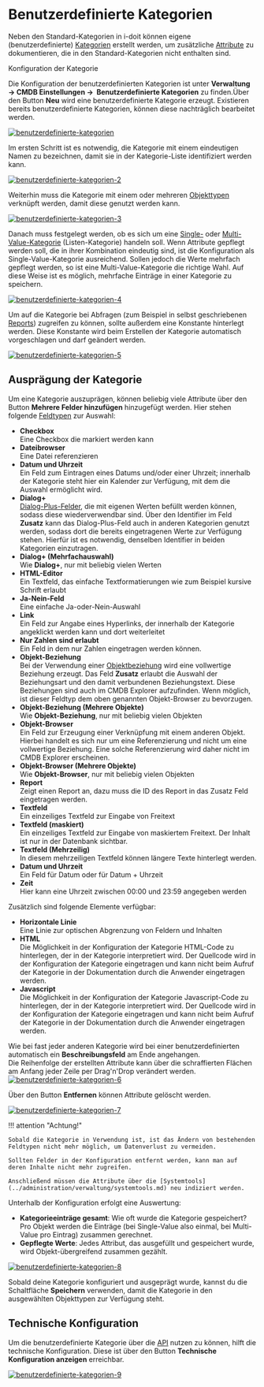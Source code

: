 # Benutzerdefinierte Kategorien

Neben den Standard-Kategorien in i-doit können eigene (benutzerdefinierte) [Kategorien](struktur-it-dokumentation.md) erstellt werden, um zusätzliche [Attribute](struktur-it-dokumentation.md) zu dokumentieren, die in den Standard-Kategorien nicht enthalten sind.

Konfiguration der Kategorie

Die Konfiguration der benutzerdefinierten Kategorien ist unter **Verwaltung → CMDB Einstellungen →  Benutzerdefinierte Kategorien** zu finden.Über den Button **Neu** wird eine benutzerdefinierte Kategorie erzeugt. Existieren bereits benutzerdefinierte Kategorien, können diese nachträglich bearbeitet werden.

[![benutzerdefinierte-kategorien](../assets/images/de/grundlagen/benutzerdefinierte-kategorien/1-bk.png)](../assets/images/de/grundlagen/benutzerdefinierte-kategorien/1-bk.png)

Im ersten Schritt ist es notwendig, die Kategorie mit einem eindeutigen Namen zu bezeichnen, damit sie in der Kategorie-Liste identifiziert werden kann.

[![benutzerdefinierte-kategorien-2](../assets/images/de/grundlagen/benutzerdefinierte-kategorien/2-bk.png)](../assets/images/de/grundlagen/benutzerdefinierte-kategorien/2-bk.png)

Weiterhin muss die Kategorie mit einem oder mehreren [Objekttypen](struktur-it-dokumentation.md) verknüpft werden, damit diese genutzt werden kann.

[![benutzerdefinierte-kategorien-3](../assets/images/de/grundlagen/benutzerdefinierte-kategorien/3-bk.png)](../assets/images/de/grundlagen/benutzerdefinierte-kategorien/3-bk.png)

Danach muss festgelegt werden, ob es sich um eine [Single-](struktur-it-dokumentation.md) oder [Multi-Value-Kategorie](struktur-it-dokumentation.md) (Listen-Kategorie) handeln soll. Wenn Attribute gepflegt werden soll, die in ihrer Kombination eindeutig sind, ist die Konfiguration als Single-Value-Kategorie ausreichend. Sollen jedoch die Werte mehrfach gepflegt werden, so ist eine Multi-Value-Kategorie die richtige Wahl. Auf diese Weise ist es möglich, mehrfache Einträge in einer Kategorie zu speichern.

[![benutzerdefinierte-kategorien-4](../assets/images/de/grundlagen/benutzerdefinierte-kategorien/4-bk.png)](../assets/images/de/grundlagen/benutzerdefinierte-kategorien/4-bk.png)

Um auf die Kategorie bei Abfragen (zum Beispiel in selbst geschriebenen [Reports](../auswertungen/report-manager.md)) zugreifen zu können, sollte außerdem eine Konstante hinterlegt werden. Diese Konstante wird beim Erstellen der Kategorie automatisch vorgeschlagen und darf geändert werden.

[![benutzerdefinierte-kategorien-5](../assets/images/de/grundlagen/benutzerdefinierte-kategorien/5-bk.png)](../assets/images/de/grundlagen/benutzerdefinierte-kategorien/5-bk.png)

Ausprägung der Kategorie
------------------------

Um eine Kategorie auszuprägen, können beliebig viele Attribute über den Button **Mehrere Felder hinzufügen** hinzugefügt werden. Hier stehen folgende [Feldtypen](attributfelder.md) zur Auswahl:

*   **Checkbox**  
    Eine Checkbox die markiert werden kann
*   **Dateibrowser**  
    Eine Datei referenzieren
*   **Datum und Uhrzeit**  
    Ein Feld zum Eintragen eines Datums und/oder einer Uhrzeit; innerhalb der Kategorie steht hier ein Kalender zur Verfügung, mit dem die Auswahl ermöglicht wird.
*   **Dialog+**  
    [Dialog-Plus-Felder](dialog-admin.md), die mit eigenen Werten befüllt werden können, sodass diese wiederverwendbar sind. Über den Identifier im Feld **Zusatz** kann das Dialog-Plus-Feld auch in anderen Kategorien genutzt werden, sodass dort die bereits eingetragenen Werte zur Verfügung stehen. Hierfür ist es notwendig, denselben Identifier in beiden Kategorien einzutragen.
*   **Dialog+ (Mehrfachauswahl)**  
    Wie **Dialog+**, nur mit beliebig vielen Werten
*   **HTML-Editor**  
    Ein Textfeld, das einfache Textformatierungen wie zum Beispiel kursive Schrift erlaubt
*   **Ja-Nein-Feld**  
    Eine einfache Ja-oder-Nein-Auswahl
*   **Link**  
    Ein Feld zur Angabe eines Hyperlinks, der innerhalb der Kategorie angeklickt werden kann und dort weiterleitet
*   **Nur Zahlen sind erlaubt**  
    Ein Feld in dem nur Zahlen eingetragen werden können.
*   **Objekt-Beziehung**  
    Bei der Verwendung einer [Objektbeziehung](objekt-beziehungen.md) wird eine vollwertige Beziehung erzeugt. Das Feld **Zusatz** erlaubt die Auswahl der Beziehungsart und den damit verbundenen Beziehungstext. Diese Beziehungen sind auch im CMDB Explorer aufzufinden. Wenn möglich, ist dieser Feldtyp dem oben genannten Objekt-Browser zu bevorzugen.
*   **Objekt-Beziehung (Mehrere Objekte)**  
    Wie **Objekt-Beziehung**, nur mit beliebig vielen Objekten
*   **Objekt-Browser**  
    Ein Feld zur Erzeugung einer Verknüpfung mit einem anderen Objekt. Hierbei handelt es sich nur um eine Referenzierung und nicht um eine vollwertige Beziehung. Eine solche Referenzierung wird daher nicht im CMDB Explorer erscheinen.
*   **Objekt-Browser (Mehrere Objekte)**  
    Wie **Objekt-Browser**, nur mit beliebig vielen Objekten
*   **Report**  
    Zeigt einen Report an, dazu muss die ID des Report in das Zusatz Feld eingetragen werden.
*   **Textfeld**  
    Ein einzeiliges Textfeld zur Eingabe von Freitext
*   **Textfeld (maskiert)**  
    Ein einzeiliges Textfeld zur Eingabe von maskiertem Freitext. Der Inhalt ist nur in der Datenbank sichtbar.
*   **Textfeld (Mehrzeilig)**  
    In diesem mehrzeiligen Textfeld können längere Texte hinterlegt werden.
*   **Datum und Uhrzeit**  
    Ein Feld für Datum oder für Datum + Uhrzeit
*   **Zeit**  
    Hier kann eine Uhrzeit zwischen 00:00 und 23:59 angegeben werden

Zusätzlich sind folgende Elemente verfügbar:

*   **Horizontale Linie**  
    Eine Linie zur optischen Abgrenzung von Feldern und Inhalten
*   **HTML**  
    Die Möglichkeit in der Konfiguration der Kategorie HTML-Code zu hinterlegen, der in der Kategorie interpretiert wird. Der Quellcode wird in der Konfiguration der Kategorie eingetragen und kann nicht beim Aufruf der Kategorie in der Dokumentation durch die Anwender eingetragen werden.
*   **Javascript**  
    Die Möglichkeit in der Konfiguration der Kategorie Javascript-Code zu hinterlegen, der in der Kategorie interpretiert wird. Der Quellcode wird in der Konfiguration der Kategorie eingetragen und kann nicht beim Aufruf der Kategorie in der Dokumentation durch die Anwender eingetragen werden.

  

Wie bei fast jeder anderen Kategorie wird bei einer benutzerdefinierten automatisch ein **Beschreibungsfeld** am Ende angehangen.  
Die Reihenfolge der erstellten Attribute kann über die schraffierten Flächen am Anfang jeder Zeile per Drag'n'Drop verändert werden.  
[![benutzerdefinierte-kategorien-6](../assets/images/de/grundlagen/benutzerdefinierte-kategorien/6-bk.gif)](../assets/images/de/grundlagen/benutzerdefinierte-kategorien/6-bk.gif)

  

Über den Button **Entfernen** können Attribute gelöscht werden.

[![benutzerdefinierte-kategorien-7](../assets/images/de/grundlagen/benutzerdefinierte-kategorien/7-bk.gif)](../assets/images/de/grundlagen/benutzerdefinierte-kategorien/7-bk.gif)

!!! attention "Achtung!"

    Sobald die Kategorie in Verwendung ist, ist das Ändern von bestehenden Feldtypen nicht mehr möglich, um Datenverlust zu vermeiden.

    Sollten Felder in der Konfiguration entfernt werden, kann man auf deren Inhalte nicht mehr zugreifen.

    Anschließend müssen die Attribute über die [Systemtools](../administration/verwaltung/systemtools.md) neu indiziert werden.

Unterhalb der Konfiguration erfolgt eine Auswertung:

*   **Kategorieeinträge gesamt**: Wie oft wurde die Kategorie gespeichert? Pro Objekt werden die Einträge (bei Single-Value also einmal, bei Multi-Value pro Eintrag) zusammen gerechnet.
*   **Gepflegte Werte**: Jedes Attribut, das ausgefüllt und gespeichert wurde, wird Objekt-übergreifend zusammen gezählt.

[![benutzerdefinierte-kategorien-8](../assets/images/de/grundlagen/benutzerdefinierte-kategorien/8-bk.png)](../assets/images/de/grundlagen/benutzerdefinierte-kategorien/8-bk.png)

Sobald deine Kategorie konfiguriert und ausgeprägt wurde, kannst du die Schaltfläche **Speichern** verwenden, damit die Kategorie in den ausgewählten Objekttypen zur Verfügung steht.

Technische Konfiguration
------------------------

Um die benutzerdefinierte Kategorie über die [API](../i-doit-pro-add-ons/api/index.md) nutzen zu können, hilft die technische Konfiguration. Diese ist über den Button **Technische Konfiguration anzeigen** erreichbar.

[![benutzerdefinierte-kategorien-9](../assets/images/de/grundlagen/benutzerdefinierte-kategorien/9-bk.png)](../assets/images/de/grundlagen/benutzerdefinierte-kategorien/9-bk.png)